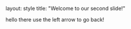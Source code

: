
layout: style 
title:  "Welcome to our second slide!"

hello there 
use the left arrow to go back!
